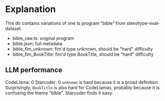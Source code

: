 # Explanation

This dir contains variations of one ts program "bible" from stenotype-eval-dataset.

- bible_raw.ts: original program
- bible.json: full metadata
- bible_fim_unknown: fim'd type unknown, should be "hard" difficulty
- bible_fim_BookTitle: fim'd type BookTitle, should be "hard" difficulty

## LLM performance

CodeLlama: 0
Starcoder: 0
`unknown` is hard because it is a broad definition. Surprisingly, `BookTitle` is also hard for CodeLlamas, probably because it is confusing the theme "bible". Starcoder finds it easy.